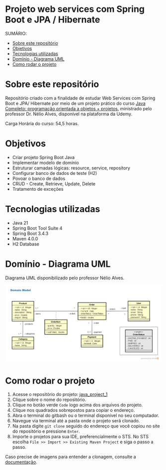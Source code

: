 <h1>Projeto web services com Spring Boot e JPA / Hibernate</h1>

SUMÁRIO:

- [Sobre este repositório](#sobre-este-repositório)
- [Objetivos](#objetivos)
- [Tecnologias utilizadas](#tecnologias-utilizadas)
- [Domínio - Diagrama UML](#domínio---diagrama-uml)
- [Como rodar o projeto](#como-rodar-o-projeto)


# Sobre este repositório
Repositório criado com a finalidade de estudar Web Services com Spring Boot e JPA/ Hibernate por meio de um projeto prático do curso [Java Completo: programação orientada a objetos + projetos](https://www.udemy.com/course/java-curso-completo), ministrado pelo professor Dr. Nélio Alves, disponível na plataforma da Udemy.

Carga Horária do curso: 54,5 horas.

# Objetivos
* Criar projeto Spring Boot Java
* Implementar modelo de domínio
* Estruturar camadas lógicas: resource, service, repository
* Configurar banco de dados de teste (H2)
* Povoar o banco de dados
* CRUD - Create, Retrieve, Update, Delete
* Tratamento de exceções


# Tecnologias utilizadas

* Java 21
* Spring Boot Tool Suíte 4
* Spring Boot 3.4.3
* Maven 4.0.0
* H2 Database


# Domínio - Diagrama UML
Diagrama UML disponibilizado pelo professor Nélio Alves.

![Domínio](src\main\resources\static\img\web-service-dominio-nelio-alves.png)

# Como rodar o projeto

1. Acesse o repositório do projeto: [java_project_1](https://github.com/lia-oliveira/java_project_1)
2. Clique sobre o nome do repositório.
3. Clique no botão verde `Code` logo acima dos arquivos do projeto.
4. Clique nos quadrados sobrepostos para copiar o endereço.
5. Abra o terminal do gitbash ou o terminal disponível no seu computador.
6. Navegue via terminal até a pasta onde o projeto será clonado.
7. Na pasta digite `git clone` seguido do endereço que você copiou no site do repositório e pressione `Enter`.
8. Importe o projetos para sua IDE, preferencialmente o STS. No STS escolha `File >> Import >> Existing Maven Project` e siga o passo a passo.

Caso precise de imagens para entender a clonagem, consulte a [documentação](https://docs.github.com/pt/repositories/creating-and-managing-repositories/cloning-a-repository).

